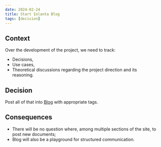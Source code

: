 ```yaml
---
date: 2024-02-24
title: Start Iolanta Blog
tags: [decision]
---
```


## Context

Over the development of the project, we need to track:

* Decisions,
* Use cases,
* Theoretical discussions regarding the project direction and its reasoning.

## Decision

Post all of that into [Blog](/blog/) with appropriate tags.

## Consequences

* There will be no question where, among multiple sections of the site, to post new documents;
* Blog will also be a playground for structured communication.
